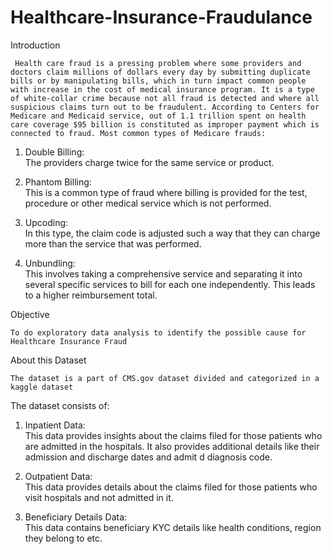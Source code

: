 # Healthcare-Insurance-Fraudulance

Introduction

     Health care fraud is a pressing problem where some providers and doctors claim millions of dollars every day by submitting duplicate bills or by manipulating bills, which in turn impact common people with increase in the cost of medical insurance program. It is a type of white-collar crime because not all fraud is detected and where all suspicious claims turn out to be fraudulent. According to Centers for Medicare and Medicaid service, out of 1.1 trillion spent on health care coverage $95 billion is constituted as improper payment which is connected to fraud. Most common types of Medicare frauds:
1.	Double Billing:  
	        The providers charge twice for the same service or product.
2.	Phantom Billing:  
	        This is a common type of fraud where billing is provided for the test, procedure or other medical service which is not performed.

3.	Upcoding:  
	      In this type, the claim code is adjusted such a way that they can charge more than the service that was performed.

4.	Unbundling:  
       This involves taking a comprehensive service and separating it into several specific services to bill for each one independently. This leads to a higher reimbursement total.

Objective

    To do exploratory data analysis to identify the possible cause for Healthcare Insurance Fraud 

About this Dataset

    The dataset is a part of CMS.gov dataset divided and categorized in a kaggle dataset
The dataset consists of:

1.	Inpatient Data:  
          This data provides insights about the claims filed for those patients who     are admitted in the hospitals. It also provides additional details like their admission and discharge dates and admit d diagnosis code.
          
2.	Outpatient Data:  	
This data provides details about the claims filed for those patients who visit hospitals and not admitted in it.

3.	Beneficiary Details Data:  
This data contains beneficiary KYC details like health conditions, region they belong to etc.
